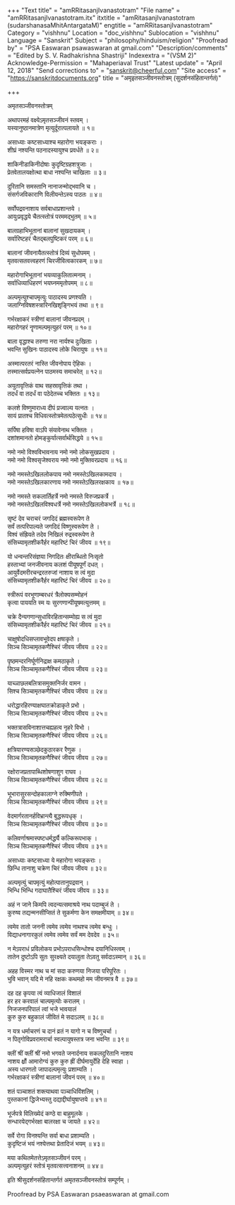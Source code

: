 +++
"Text title" = "amRRitasanjIvanastotram"
"File name" = "amRRitasanjIvanastotram.itx"
itxtitle = "amRitasanjIvanastotram (sudarshanasaMhitAntargataM)"
engtitle = "amRRitasanjIvanastotram"
Category = "vishhnu"
Location = "doc_vishhnu"
Sublocation = "vishhnu"
Language = "Sanskrit"
Subject = "philosophy/hinduism/religion"
"Proofread by" = "PSA Easwaran psawaswaran at gmail.com"
"Description/comments" = "Edited by S. V. Radhakrishna Shastriji"
Indexextra = "(VSM 2)"
Acknowledge-Permission = "Mahaperiaval Trust"
"Latest update" = "April 12, 2018"
"Send corrections to" = "sanskrit@cheerful.com"
"Site access" = "https://sanskritdocuments.org"
title = "अमृइतसञ्जीवनस्तोत्रम् (सुदर्शनसंहितान्तर्गतं)"

+++
  
 अमृतसञ्जीवनस्तोत्रम्   
  
अथापरमहं वक्ष्येऽमृतसञ्जीवनं स्तवम् ।  
यस्यानुष्ठानमात्रेण मृत्युर्दूरात्पलायते ॥ १॥  
  
असाध्याः कष्टसाध्याश्च महारोगा भयङ्कराः ।  
शीघ्रं नश्यन्ति पठनादस्यायुश्च प्रवर्धते ॥ २॥  
  
शाकिनीडाकिनीदोषाः कुदृष्टिग्रहशत्रुजाः ।  
प्रेतवेतालयक्षोत्था बाधा नश्यन्ति चाखिलाः ॥ ३॥  
  
दुरितानि समस्तानि नानाजन्मोद्भवानि च ।  
संसर्गजविकाराणि विलीयन्तेऽस्य पाठतः ॥ ४॥  
  
सर्वोपद्रवनाशाय सर्वबाधाप्रशान्तये ।  
आयुःप्रवृद्धये चैतत्स्तोत्रं परममद्भुतम् ॥ ५॥  
  
बालग्रहाभिभूतानां बालानां सुखदायकम् ।  
सर्वारिष्टहरं चैतद्बलपुष्टिकरं परम् ॥ ६॥  
  
बालानां जीवनायैतत्स्तोत्रं दिव्यं सुधोपमम् ।  
मृतवत्सतवत्त्वहरणं चिरजीवित्वकारकम् ॥ ७॥  
  
महारोगाभिभूतानां भयव्याकुलितात्मनाम् ।  
सर्वाधिव्याधिहरणं भयघ्नममृतोपमम् ॥ ८॥  
  
अल्पमृत्युश्चापमृत्युः पाठादस्य प्रणश्यति ।  
जलाग्निविषशस्त्रारिनखिशृङ्गिभयं तथा ॥ ९॥  
  
गर्भरक्षाकरं स्त्रीणां बालानां जीवनप्रदम् ।  
महारोगहरं नॄणामल्पमृत्युहरं परम् ॥ १०॥  
  
बाला वृद्धाश्च तरुणा नरा नार्यश्च दुःखिताः ।  
भवन्ति सुखिनः पाठादस्य लोके चिरायुषः ॥ ११॥  
  
अस्मात्परतरं नास्ति जीवनोपाय ऐहिकः ।  
तस्मात्सर्वप्रयत्नेन पाठमस्य समाचरेत् ॥ १२॥  
  
अयुतावृत्तिकं वाथ सहस्रावृत्तिकं तथा ।  
तदर्धं वा तदर्धं वा पठेदेतच्च भक्तितः ॥ १३॥  
  
कलशे विष्णुमाराध्य दीपं प्रज्वाल्य यत्नतः ।  
सायं प्रातश्च विधिवत्स्तोत्रमेतत्पठेत्सुधीः ॥ १४॥  
  
सर्पिषा हविषा वाऽपि संयावेनाथ भक्तितः ।  
दशांशमानतो होमङ्कुर्यात्सर्वार्थसिद्धये ॥ १५॥  
  
नमो नमो विश्वविभावनाय नमो नमो लोकसुखप्रदाय ।  
नमो नमो विश्वसृजेश्वराय नमो नमो मुक्तिवरप्रदाय ॥ १६॥  
  
नमो नमस्तेऽखिललोकपाय नमो नमस्तेऽखिलकामदाय ।  
नमो नमस्तेऽखिलकारणाय नमो नमस्तेऽखिलरक्षकाय ॥ १७॥  
  
नमो नमस्ते सकलार्तिहर्त्रे नमो नमस्ते विरुजप्रकर्त्रे ।  
नमो नमस्तेऽखिलविश्वधर्त्रे नमो नमस्तेऽखिललोकभर्त्रे ॥ १८॥  
  
सृष्टं देव चराचरं जगदिदं ब्रह्मस्वरूपेण ते  
सर्वं तत्परिपाल्यते जगदिदं विष्णुस्वरूपेण ते ।  
विश्वं संह्रियते तदेव निखिलं रुद्रस्वरूपेण ते  
संसिच्यामृतशीकरैर्हर महारिष्टं चिरं जीवय ॥ १९॥  
  
यो धन्वन्तरिसंज्ञया निगदितः क्षीराब्धितो निःसृतो  
हस्ताभ्यां जनजीवनाय कलशं पीयूषपूर्णं दधत् ।  
आयुर्वेदमरीरचन्द्ररतरुजां नाशाय स त्वं मुदा  
संसिच्यामृतशीकरैर्हर महारिष्टं चिरं जीवय ॥ २०॥  
  
स्त्रीरूपं वरभूणाम्बरधरं त्रैलोक्यसम्मोहनं  
कृत्वा पाययति स्म यः सुरगणान्पीयूषमत्युत्तमम् ॥  
  
चक्रे दैन्यगणान्सुधाविरहितान्सम्मोह्य स त्वं मुदा  
संसिच्यामृतशीकरैर्हर महारिष्टं चिरं जीवय ॥ २१॥  
  
चाक्षुषोदधिसप्लावभूवेदप क्षषाकृते ।  
सिञ्च सिञ्चामृतकणैश्चिरं जीवय जीवय ॥ २२॥  
  
पृष्ठमन्दरनिर्घूर्णनिद्राक्ष कमठाकृते ।  
सिञ्च सिञ्चामृतकणैश्चिरं जीवय जीवय ॥ २३॥  
  
याच्ञाछलबलित्रासमुक्तनिर्जर वामन ।  
सिश्च सिञ्चामृतकणैश्चिरं जीवय जीवय ॥ २४॥  
  
धरोद्धारहिरण्याक्षघातक्रोडाकृते प्रभो ।  
सिञ्च सिञ्चामृतकणैश्चिरं जीवय जीवय ॥ २५॥  
  
भक्तत्रासविनाशात्तचह्यहत्व नृहरे विभो ।  
सिञ्च सिञ्चामृतकणैश्चिरं जीवय जीवय ॥ २६॥  
  
क्षत्रियारण्यसञ्छेदकुठारकर रैणुक ।  
सिञ्च सिञ्चामृतकणैश्चिरं जीवय जीवय ॥ २७॥  
  
रक्षोराजप्रतापाब्धिशोषणाशुग राघव ।  
सिञ्च सिञ्चामृतकणैश्चिरं जीवय जीवय ॥ २८॥  
  
भूभारासुरसन्दोहकालाग्ने रुक्मिणीपते ।  
सिञ्च सिञ्चामृतकणैश्चिरं जीवय जीवय ॥ २९॥  
  
वेदमार्गरतानर्हविभ्रान्त्यै बुद्धरूपधृक् ।  
सिञ्च सिञ्चामृतकणैश्चिरं जीवय जीवय ॥ ३०॥  
  
कलिवर्णाश्रमास्पष्टधर्मर्द्ध्यै कल्किरूपभाक् ।  
सिञ्च सिञ्चामृतकणैश्चिरं जीवय जीवय ॥ ३१॥  
  
असाध्याः कष्टसाध्या ये महारोगा भयङ्कराः ।  
छिन्धि तानाशु चक्रेण चिरं जीवय जीवय ॥ ३२॥  
  
अल्पमृत्युं चापमृत्युं महोत्पातानुपद्रवान् ।  
भिन्धि भिन्धि गदाघातैश्चिरं जीवय जीवय ॥ ३३॥  
  
अहं न जाने किमपि त्वदन्यत्समाश्रये नाथ पदाम्बुजं ते ।  
कुरुष्व तद्यन्मनसीप्सितं ते सुकर्मणा केन समक्षमीयाम् ॥ ३४॥  
  
त्वमेव तातो जननी त्वमेव त्वमेव नाथश्च त्वमेव बन्धुः ।  
विद्याधनागारकुलं त्वमेव त्वमेव सर्वं मम देवदेव ॥ ३५॥  
  
न मेऽपराधं प्रविलोकय प्रभोऽपराधसिन्धोश्च दयानिधिस्त्वम् ।  
तातेन दुष्टोऽपि सुतः सुरक्ष्यते दयालुता तेऽवतु सर्वदाऽस्मान् ॥ ३६॥  
  
अहह विस्मर नाथ च मां सदा करुणया निजया परिपूरितः ।  
भुवि भवान् यदि मे नहि रक्षकः कथमहो मम जीवनमत्र वै ॥ ३७॥  
  
दह दह कृपया त्वं व्याधिजालं विशालं  
हर हर करवालं चाल्पमृत्योः करालम् ।  
निजजनपरिपालं त्वां भजे भावयालं  
कुरु कुरु बहुकालं जीवितं मे सदाऽलम् ॥ ३८॥  
  
न यत्र धर्माचरणं च दानं व्रतं न यागो न च विष्णुचर्चा ।  
न पितृगोविप्रवरामरार्चा स्वल्पायुषस्तत्र जना भवन्ति ॥ ३९॥  
  
क्लीं श्रीं क्लीं श्रीं नमो भगवते जनार्दनाय सकलदुरितानि नाशय  
नाशय क्ष्रौं आमारोग्यं कुरु कुरु ह्रीं दीर्घमायुर्देहि देहि स्वाहा ।  
अस्य धारणतो जापादल्पमृत्युः प्रशाम्यति ।  
गर्भरक्षाकरं स्त्रीणां बालानां जीवनं परम् ॥ ४०॥  
  
शतं पञ्चाशतं शक्त्याथवा पञ्चाधिविंशतिम् ।  
पुस्तकानां द्धिजेभ्यस्तु दद्याद्दीर्घायुषाप्तये ॥ ४१॥  
  
भूर्जपत्रे विलिख्येदं कण्ठे वा बाहुमूलके ।  
सन्धारयेद्गर्भरक्षा बालरक्षा च जायते ॥ ४२॥  
  
सर्वे रोगा विनश्यन्ति सर्वा बाधा प्रशाम्यति ।  
कुदृष्टिजं भयं नश्येत्तथा प्रेतादिजं भयम् ॥ ४३॥  
  
मया कथितमेतत्तेऽमृतसञ्जीवनं परम् ।  
अल्पमृत्युहरं स्तोत्रं मृतवत्सत्त्वनाशनम् ॥ ४४॥  
  
इति श्रीसुदर्शनसंहितान्तर्गतं अमृतसञ्जीवनस्तोत्रं सम्पूर्णम् ।  
  
  
Proofread by PSA Easwaran psaeaswaran at gmail.com  
  
